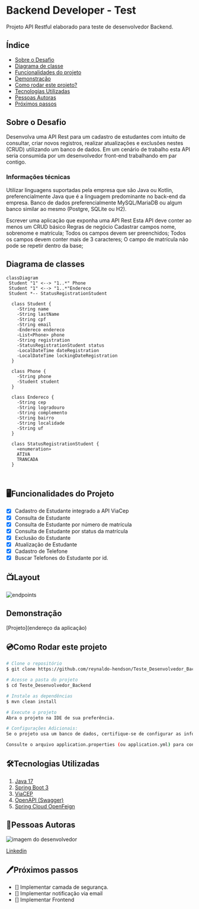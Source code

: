 # Backend Developer - Test

Projeto API Restful elaborado para teste de desenvolvedor Backend.

## Índice
- <a href="#sobreDescricao">Sobre o Desafio</a>
- <a href="#diagrama">Diagrama de classe</a>
- <a href="#funcionalidades">Funcionalidades do projeto</a>
- <a href="#demonstracao">Demonstração</a>
- <a href="#rodar">Como rodar este projeto?</a>
- <a href="#tecnologias">Tecnologias Utilizadas</a>
- <a href="#autoras">Pessoas Autoras</a>
- <a href="#proximospassos">Próximos passos</a>

<h2 id="sobreDescricao">Sobre o Desafio</h2>
Desenvolva uma API Rest para um cadastro de estudantes com intuito de consultar, criar novos registros, realizar atualizações e exclusões nestes (CRUD) utilizando um banco de dados. Em um cenário de trabalho esta API seria consumida por um desenvolvedor front-end trabalhando em par contigo.

<h3>Informações técnicas</h3>

Utilizar linguagens suportadas pela empresa que são Java ou Kotlin, preferencialmente Java que é a linguagem predominante no back-end da empresa. Banco de dados preferencialmente MySQL/MariaDB ou algum banco similar ao mesmo (Postgre, SQLite ou H2).

Escrever uma aplicação que exponha uma API Rest
Esta API deve conter ao menos um CRUD básico
Regras de negócio
Cadastrar campos nome, sobrenome e matrícula;
Todos os campos devem ser preenchidos;
Todos os campos devem conter mais de 3 caracteres;
O campo de matrícula não pode se repetir dentro da base;

<h2 id="diagrama">Diagrama de classes</h2>

```mermaid
classDiagram
 Student "1" <--> "1..*" Phone
 Student "1" <--> "1..*"Endereco 
 Student *-- StatusRegistrationStudent 

  class Student {
    -String name
    -String lastName
    -String cpf
    -String email
    -Endereco endereco
    -List<Phone> phone
    -String registration
    -StatusRegistrationStudent status
    -LocalDateTime dateRegistration
    -LocalDateTime lockingDateRegistration
  }

  class Phone {
    -String phone
    -Student student
  }

  class Endereco {
    -String cep
    -String logradouro
    -String complemento
    -String bairro
    -String localidade
    -String uf
  }

  class StatusRegistrationStudent {
    «enumeration»
    ATIVA
    TRANCADA
  }

 
```

<h2 id = "funcionalidades"> 🖥️Funcionalidades do Projeto </h2>

- [x] Cadastro de Estudante integrado a API ViaCep
- [x] Consulta de Estudante 
- [x] Consulta de Estudante por número de matrícula
- [x] Consulta de Estudante por status da matrícula
- [x] Exclusão do Estudante
- [x] Atualização de Estudante
- [x] Cadastro de Telefone
- [x] Buscar Telefones do Estudante por id.

## 📺Layout
![endpoints](https://github.com/reynaldo-hendson/Teste_Desenvolvedor_Backend/assets/80369346/816e046f-4641-4b59-9df6-a4ece0742131)

<h2 id="demonstracao"> Demonstração </h2>

[Projeto](endereço da aplicação)


<h2 id="rodar">💿Como Rodar este projeto</h2>

```bash
# Clone o repositório 
$ git clone https://github.com/reynaldo-hendson/Teste_Desenvolvedor_Backend.git

# Acesse a pasta do projeto
$ cd Teste_Desenvolvedor_Backend

# Instale as dependências
$ mvn clean install

# Execute o projeto
Abra o projeto na IDE de sua preferência.

# Configurações Adicionais:
Se o projeto usa um banco de dados, certifique-se de configurar as informações de conexão no arquivo de configuração.

Consulte o arquivo application.properties (ou application.yml) para configurar outras propriedades da aplicação, como porta, URL da base de dados, é os ambientes.

```
<h2 id="tecnologias">🛠️Tecnologias Utilizadas</h2>

1. [Java 17](https://www.java.com/pt-BR/)
2. [Spring Boot 3](https://spring.io/projects/spring-boot)
3. [ViaCEP](https://viacep.com.br/)
4. [OpenAPI (Swagger)](https://springdoc.org/)
5. [Spring Cloud OpenFeign](https://docs.spring.io/spring-cloud-openfeign/docs/current/reference/html/)

<h2 id="autoras">👤Pessoas Autoras</h2>

<img src="https://avatars.githubusercontent.com/u/80369346?v=4" alt="imagem do desenvolvedor"></img>

[Linkedin](https://www.linkedin.com/in/reynaldo-hendson/)

<h2 id="proximospassos"> 🖊️Próximos passos </h2>

- [] Implementar camada de segurança.
- [] Implementar notificação via email
- [] Implementar Frontend

